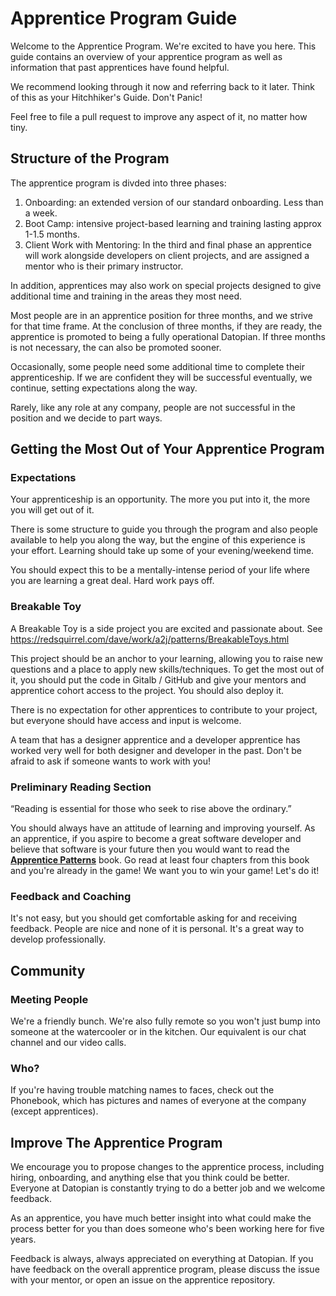 # Apprentice Program Guide

Welcome to the Apprentice Program. We're excited to have you here. This guide contains an overview of your apprentice program as well as information that past apprentices have found helpful.

We recommend looking through it now and referring back to it later. Think of this as your Hitchhiker's Guide. Don't Panic!

Feel free to file a pull request to improve any aspect of it, no matter how tiny.


## Structure of the Program

The apprentice program is divded into three phases:

1. Onboarding: an extended version of our standard onboarding. Less than a week.
2. Boot Camp: intensive project-based learning and training lasting approx 1-1.5 months.
3. Client Work with Mentoring: In the third and final phase an apprentice will work alongside developers on client projects, and are assigned a mentor who is their primary instructor. 

In addition, apprentices may also work on special projects designed to give additional time and training in the areas they most need.

Most people are in an apprentice position for three months, and we strive for that time frame. At the conclusion of three months, if they are ready, the apprentice is promoted to being a fully operational Datopian. If three months is not necessary, the can also be promoted sooner.

Occasionally, some people need some additional time to complete their apprenticeship. If we are confident they will be successful eventually, we continue, setting expectations along the way.

Rarely, like any role at any company, people are not successful in the position and we decide to part ways.


## Getting the Most Out of Your Apprentice Program

### Expectations

Your apprenticeship is an opportunity. The more you put into it, the more you will get out of it.

There is some structure to guide you through the program and also people available to help you along the way, but the engine of this experience is your effort. Learning should take up some of your evening/weekend time.

You should expect this to be a mentally-intense period of your life where you are learning a great deal. Hard work pays off.

### Breakable Toy

A Breakable Toy is a side project you are excited and passionate about. See https://redsquirrel.com/dave/work/a2j/patterns/BreakableToys.html

This project should be an anchor to your learning, allowing you to raise new questions and a place to apply new skills/techniques. To get the most out of it, you should put the code in Gitalb / GitHub and give your mentors and apprentice cohort access to the project. You should also deploy it.

There is no expectation for other apprentices to contribute to your project, but everyone should have access and input is welcome.

A team that has a designer apprentice and a developer apprentice has worked very well for both designer and developer in the past. Don't be afraid to ask if someone wants to work with you!

### Preliminary Reading Section

“Reading is essential for those who seek to rise above the ordinary.” 

You should always have an attitude of learning and improving yourself. As an apprentice, if you aspire to become a great software developer and believe that software is your future then you would want to read the **[Apprentice Patterns](https://drive.google.com/drive/search?q=apprentice%20patterns)** book. Go read at least four chapters from this book and you're already in the game! We want you to win your game! Let's do it!

### Feedback and Coaching

It's not easy, but you should get comfortable asking for and receiving feedback. People are nice and none of it is personal. It's a great way to develop professionally.


## Community

### Meeting People

We're a friendly bunch. We're also fully remote so you won't just bump into someone at the watercooler or in the kitchen. Our equivalent is our chat channel and our video calls.

### Who?

If you're having trouble matching names to faces, check out the Phonebook, which has pictures and names of everyone at the company (except apprentices).


## Improve The Apprentice Program

We encourage you to propose changes to the apprentice process, including hiring, onboarding, and anything else that you think could be better. Everyone at Datopian is constantly trying to do a better job and we welcome feedback.

As an apprentice, you have much better insight into what could make the process better for you than does someone who's been working here for five years.

Feedback is always, always appreciated on everything at Datopian. If you have feedback on the overall apprentice program, please discuss the issue with your mentor, or open an issue on the apprentice repository.

